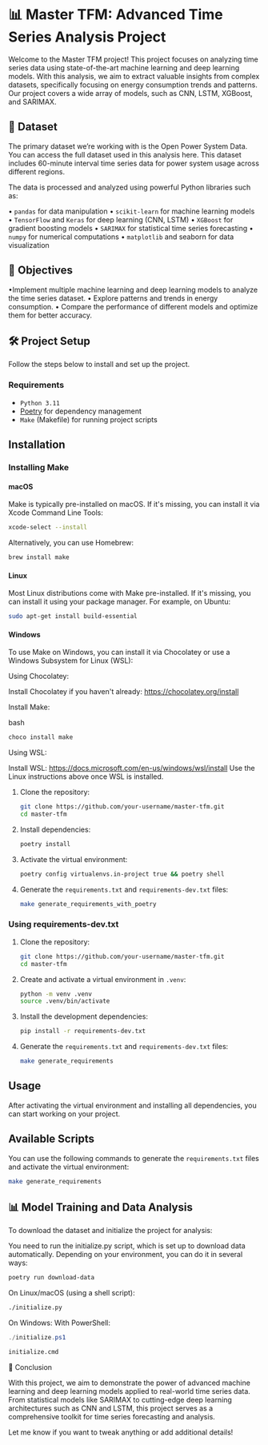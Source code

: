 # 📊 Master TFM: Advanced Time Series Analysis Project

Welcome to the Master TFM project! This project focuses on analyzing time series data using state-of-the-art machine learning and deep learning models. With this analysis, we aim to extract valuable insights from complex datasets, specifically focusing on energy consumption trends and patterns. Our project covers a wide array of models, such as CNN, LSTM, XGBoost, and SARIMAX.

## 📑 Dataset

The primary dataset we’re working with is the Open Power System Data. You can access the full dataset used in this analysis here. This dataset includes 60-minute interval time series data for power system usage across different regions.

The data is processed and analyzed using powerful Python libraries such as:

• `pandas` for data manipulation
• `scikit-learn` for machine learning models
• `TensorFlow` and `Keras` for deep learning (CNN, LSTM)
• `XGBoost` for gradient boosting models
• `SARIMAX` for statistical time series forecasting
• `numpy` for numerical computations
• `matplotlib` and seaborn for data visualization

## 🚀 Objectives

•Implement multiple machine learning and deep learning models to analyze the time series dataset.
• Explore patterns and trends in energy consumption.
• Compare the performance of different models and optimize them for better accuracy.

## 🛠️ Project Setup

Follow the steps below to install and set up the project.

### Requirements

- `Python 3.11`
- [Poetry](https://python-poetry.org/docs/#installation) for dependency management
- `Make` (Makefile) for running project scripts

## Installation

### Installing Make

#### macOS

Make is typically pre-installed on macOS. If it's missing, you can install it via Xcode Command Line Tools:

```bash
xcode-select --install
```

Alternatively, you can use Homebrew:

```bash
brew install make
```

#### Linux

Most Linux distributions come with Make pre-installed. If it's missing, you can install it using your package manager. For example, on Ubuntu:

```bash
sudo apt-get install build-essential
```

#### Windows

To use Make on Windows, you can install it via Chocolatey or use a Windows Subsystem for Linux (WSL):

Using Chocolatey:

Install Chocolatey if you haven't already: https://chocolatey.org/install

Install Make:

bash

```powershell
choco install make
```

Using WSL:

Install WSL: https://docs.microsoft.com/en-us/windows/wsl/install
Use the Linux instructions above once WSL is installed.

1. Clone the repository:

   ```bash
   git clone https://github.com/your-username/master-tfm.git
   cd master-tfm
   ```

2. Install dependencies:

   ```bash
   poetry install
   ```

3. Activate the virtual environment:

   ```bash
   poetry config virtualenvs.in-project true && poetry shell
   ```

4. Generate the `requirements.txt` and `requirements-dev.txt` files:

   ```bash
   make generate_requirements_with_poetry
   ```

### Using requirements-dev.txt

1. Clone the repository:

   ```bash
   git clone https://github.com/your-username/master-tfm.git
   cd master-tfm
   ```

2. Create and activate a virtual environment in `.venv`:

   ```bash
   python -m venv .venv
   source .venv/bin/activate
   ```

3. Install the development dependencies:

   ```bash
   pip install -r requirements-dev.txt
   ```

4. Generate the `requirements.txt` and `requirements-dev.txt` files:

   ```bash
   make generate_requirements
   ```

## Usage

After activating the virtual environment and installing all dependencies, you can start working on your project.

## Available Scripts

You can use the following commands to generate the `requirements.txt` files and activate the virtual environment:

```bash
make generate_requirements
```

## 📊 Model Training and Data Analysis

To download the dataset and initialize the project for analysis:

You need to run the initialize.py script, which is set up to download data automatically. Depending on your environment, you can do it in several ways:

```bash
poetry run download-data
```

On Linux/macOS (using a shell script):

```bash
./initialize.py
```

On Windows:
With PowerShell:

```powershell
./initialize.ps1
```

```cmd
initialize.cmd
```

🎯 Conclusion

With this project, we aim to demonstrate the power of advanced machine learning and deep learning models applied to real-world time series data. From statistical models like SARIMAX to cutting-edge deep learning architectures such as CNN and LSTM, this project serves as a comprehensive toolkit for time series forecasting and analysis.

Let me know if you want to tweak anything or add additional details!
